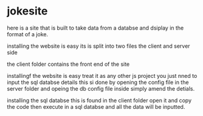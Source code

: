 # jokesite

here is a site that is built to take data from a databse and dsiplay in the format of a joke.


installing the website is easy its is split into two files the client and server side

the client folder contains the front end of the site

installingf the website is easy treat it as any other js project 
you just nned to input the sql databse details this si done by opening the config file in the server folder and opeing the db config file inside simply amend the detials.

installing the sql databse 
this is found in the client folder open it and copy the code then execute in a sql databse and all the data will be inputted.
